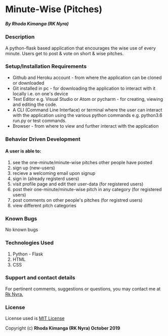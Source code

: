 # Minute-Wise (Pitches)

##### By **Rhoda Kimanga (RK Nyra)**

### Description
A python-flask based application that encourages the wise use of every minute. Users get to post & vote on short & wise pitches.


### Setup/Installation Requirements
* Github and Heroku account - from where the application can be cloned or downloaded
* Git installed in pc - for downloading the application to interact with it locally i.e. on one's device
* Text Editor e.g. Visual Studio or Atom or pycharm - for creating, viewing and editing the code.
* A CLI (Command Line Interface) or terminal where the user can interact with the application using the various python commands e.g. python3.6 run.py or test commands.
* Browser - from where to view and further interact with the application



### Behavior Driven Development
#### A user is able to:
1. see the one-minute/minute-wise pitches other people have posted
2. sign up (new-users)
3. recieve a welcoming email upon signup
4. sign in (already registerd users)
5. visit profile page and edit their user-data (for registered users)
6. post their one-minute/minute-wise pitch in any category (for registered users)
7. post comments on other people's pitches (for registred users)
8. view different pitch categories

### Known Bugs
No known bugs

### Technologies Used
1. Python - Flask 
2. HTML
3. CSS

### Support and contact details
For pertinent comments, suggestions or questions, you may contact me at [Rk Nyra.](https://www.gmail.com/)

### License
License used is <a href="https://choosealicense.com/licenses/mit/">MIT License</a> <br>

Copyright (c) **Rhoda Kimanga (RK Nyra) October 2019**


